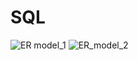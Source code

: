 # SQL
![ER model_1](https://github.com/user-attachments/assets/cdc8410b-201b-4960-a713-dcdc16a84163)
![ER_model_2](https://github.com/user-attachments/assets/2b843b40-4277-4b91-b843-bdd39c4e3b3b)
